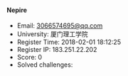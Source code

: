 #### Nepire  

* Email: 3066574695@qq.com  
* University: 厦门理工学院  
* Register Time: 2018-02-01 18:12:25  
* Register IP: 183.251.22.202  
* Score: 0  
* Solved challenges: 
